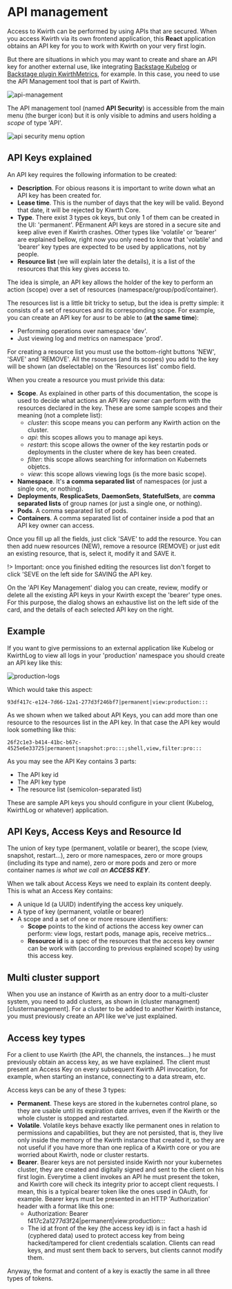 # API management
Access to Kwirth can be performed by using APIs that are secured. When you access Kwirth via its own frontend application, this **React** application obtains an API key for you to work with Kwirth on your very first login.

But there are situations in which you may want to create and share an API key for another external use, like integrating [Backstage Kubelog](https://github.com/jfvilas/kubelog) or [Backstage plugin KwirthMetrics](https://github.com/jfvilas/plugin-kwirth-metrics), for example. In this case, you need to use the API Management tool that is part of Kwirth.

![api-management](./_media/api-management.png)

The API management tool (named **API Security**) is accessible from the main menu (the burger icon) but it is only visible to admins and users holding a *scope* of type 'API'.

![api security menu option](./_media/api-security-menu-option.png)

## API Keys explained
An API key requires the following information to be created:

- **Description**. For obious reasons it is important to write down what an API key has been created for.
- **Lease time**. This is the number of days that the key will be valid. Beyond that date, it will be rejected by Kiwrth Core.
- **Type**. There exist 3 types ok keys, but only 1 of them can be created in the UI: 'permanent'. PErmanent API keys are stored in a secure site and keep alive even if Kwirth crashes. Other types like 'volatile' or 'bearer' are explained bellow, right now you only need to know that 'volatile' and 'bearer' key types are expected to be used by applications, not by people.
- **Resource list** (we will explain later the details), it is a list of the resources that this key gives access to.

The idea is simple, an API key allows the holder of the key to perform an action (scope) over a set of resources (namespace/group/pod/container).

The resources list is a little bit tricky to setup, but the idea is pretty simple: it consists of a set of resources and its corresponding scope. For example, you can create an API key for ausr to be able to (**at the same time**):

  - Performing operations over namespace 'dev'.
  - Just viewing log and metrics on namespace 'prod'.

For creating a resource list you must use the bottom-right buttons 'NEW', 'SAVE' and 'REMOVE'. All the rsources (and its scopes) you add to the key will be shown (an dselectable) on the 'Resources list' combo field.

When you create a resource you must privide this data:

  - **Scope**. As explained in other parts of this documentation, the scope is used to decide what actions an API Key owner can perform with the resources declared in the key. These are some sample scopes and their meaning (not a complete list):
    - *cluster*: this scope means you can perform any Kwirth action on the cluster.
    - *api*: this scopes allows you to manage api keys.
    - *restart*: this scope allows the owner of the key restartin pods or deployments in the cluster where de key has been created.
    - *filter*: this scope allows searching for information on Kubernets objetcs.
    - *view*: this scope allows viewing logs (is the more basic scope).
  - **Namespace**. It's  **a comma separated list** of namespaces (or just a single one, or nothing).
  - **Deployments**, **ResplicaSets**, **DaemonSets**, **StatefulSets**, are **comma separated lists** of group names (or just a single one, or nothing).
  - **Pods**. A comma separated list of pods.
  - **Containers**. A comma separated list of container inside a pod that an API key owner can access.

Once you fill up all the fields, just click 'SAVE' to add the resource. You can then add nuew resources (NEW), remove a resource (REMOVE) or just edit an existing resource, that is, select it, modify it and SAVE it.

!> Important: once you finished editing the resources list don't forget to click 'SEVE on the left side for SAVING the API key.

On the 'API Key Management' dialog you can create, review, modify or delete all the existing API keys in your Kwirth except the 'bearer' type ones. For this purpose, the dialog shows an exhaustive list on the left side of the card, and the details of each selected API key on the right.

## Example
If you want to give permissions to an external application like Kubelog or KwirthLog to view all logs in your 'production' namespace you should create an API key like this:

![production-logs](./_media/production-logs.png)

Which would take this aspect:

```code
93df417c-e124-7d66-12a1-277d3f246bf7|permanent|view:production:::
```

As we shown when we talked about API Keys, you can add more than one resource to the resources list in the API key. In that case the API key would look something like this:

```code
26f2c1e3-b414-41bc-b67c-4525e6e33725|permanent|snapshot:pro:::;shell,view,filter:pro:::
```

As you may see the API Key contains 3 parts:

 - The API key id
 - The API key type
 - The resource list (semicolon-separated list)

These are sample API keys you should configure in your client (Kubelog, KwirthLog or whatever) application.

## API Keys, Access Keys and Resource Id
The union of key type (permanent, volatile or bearer), the scope (view, snapshot, restart...), zero or more namespaces, zero or more groups (including its type and name), zero or more pods and zero or more container names *is what we call an **ACCESS KEY***.

When we talk about Access Keys we need to explain its content deeply. This is what an Access Key contains:
  - A unique Id (a UUID) indentifying the access key uniquely.
  - A type of key (permanent, volatile or bearer)
  - A scope and a set of one or more resoure identifiers:
    - **Scope** points to the kind of actions the access key owner can perform: view logs, restart pods, manage apis, receive metrics...
    - **Resource id** is a spec of the resources that the access key owner can be work with (according to previous explained scope) by using this access key.

## Multi cluster support
When you use an instance of Kwirth as an entry door to a multi-cluster system, you need to add clusters, as shown in (cluster managment)[clustermanagement]. For a cluster to be added to another Kwirth instance, you must previously create an API like we've just explained.

## Access key types
For a client to use Kwirth (the API, the channels, the instances...) he must previously obtain an access key, as we have explained. The client must present an Access Key on every subsequent Kwirth API invocation, for example, when starting an instance, connecting to a data stream, etc.

Access keys can be any of these 3 types:

  - **Permanent**. These keys are stored in the kubernetes control plane, so they are usable until its expiration date arrives, even if the Kwirth or the whole cluster is stopped and restarted.
  - **Volatile**. Volatile keys behave exactly like permanent ones in relation to permissions and capabilities, but they are not persisted, that is, they live only inside the memory of the Kwirth instance that created it, so they are not useful if you have more than one replica of a Kwirth core or you are worried about Kwirth, node or cluster restarts.
  - **Bearer**. Bearer keys are not persisted inside Kwirth nor your kubernetes cluster, they are created and digitally signed and sent to the client on his first login. Everytime a client invokes an API he must present the token, and Kwirth core will check its integrity prior to accept client requests. I mean, this is a typical bearer token like the ones used in OAuth, for example. Bearer keys must be presented in an HTTP 'Authorization' header with a format like this one:
    - Authorization: Bearer f417c2a1277d3f24|permanent|view:production:::
    - The id at front of the key (the access key id) is in fact a hash id (cyphered data) used to protect access key from being hacked/tampered for client credentials scalation. Clients can read keys, and must sent them back to servers, but clients cannot modify them.

Anyway, the format and content of a key is exactly the same in all three types of tokens.
